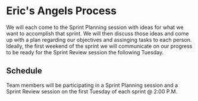 # Eric's Angels Process
We will each come to the Sprint Planning session 
with ideas for what we want to accomplish that 
sprint. We will then discuss those ideas and come
up with a plan regarding our objectives and
assinging tasks to each person. Ideally, the first
weekend of the sprint we will communicate on our progress
to be ready for the Sprint Review session the following
Tuesday.

## Schedule
Team members will be participating in a Sprint Planning 
session and a Sprint Review session on the first Tuesday
of each sprint @ 2:00 P.M.

